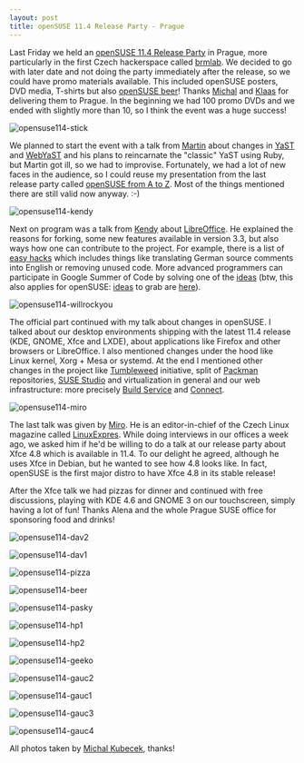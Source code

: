 ```yaml
---
layout: post
title: openSUSE 11.4 Release Party - Prague
---
```


Last Friday we held an [openSUSE 11.4 Release Party](http://brmlab.cz/event/opensuse_11.4_release_party) in Prague, more particularly in the first Czech hackerspace called [brmlab](http://brmlab.cz/). We decided to go with later date and not doing the party immediately after the release, so we could have promo materials available. This included openSUSE posters, DVD media, T-shirts but also [openSUSE beer](http://wiki.opensuse.org/openSUSE:Beer)! Thanks [Michal](http://michal.hrusecky.net/) and [Klaas](http://lizards.opensuse.org/author/kfreitag/) for delivering them to Prague. In the beginning we had 100 promo DVDs and we ended with slightly more than 10, so I think the event was a huge success!

![opensuse114-stick](/assets/opensuse114-stick.jpg)

We planned to start the event with a talk from [Martin](http://mvidner.blogspot.com/) about changes in [YaST](http://wiki.opensuse.org/Portal:YaST) and [WebYaST](http://wiki.opensuse.org/Portal:WebYaST) and his plans to reincarnate the "classic" YaST using Ruby, but Martin got ill, so we had to improvise. Fortunately, we had a lot of new faces in the audience, so I could reuse my presentation from the last release party called [openSUSE from A to Z](prezi.com/ho82o9ejqjqt/opensuse-a-z-retrocircle/). Most of the things mentioned there are still valid now anyway. :-)

![opensuse114-kendy](/assets/opensuse114-kendy.jpg)

Next on program was a talk from [Kendy](http://artax.karlin.mff.cuni.cz/~kendy/blog/) about [LibreOffice](http://libreoffice.org/). He explained the reasons for forking, some new features available in version 3.3, but also ways how one can contribute to the project. For example, there is a list of [easy hacks](http://wiki.documentfoundation.org/Easy_Hacks) which includes things like translating German source comments into English or removing unused code. More advanced programmers can participate in Google Summer of Code by solving one of the [ideas](http://wiki.documentfoundation.org/Development/Gsoc/Ideas) (btw, this also applies for openSUSE: [ideas](http://en.opensuse.org/openSUSE:GSOC_2011_Ideas) to grab are [here](http://en.opensuse.org/openSUSE:GSOC_2011_Ideas)).

![opensuse114-willrockyou](/assets/opensuse114-willrockyou.jpg)

The official part continued with my talk about changes in openSUSE. I talked about our desktop environments shipping with the latest 11.4 release (KDE, GNOME, Xfce and LXDE), about applications like Firefox and other browsers or LibreOffice. I also mentioned changes under the hood like Linux kernel, Xorg + Mesa or systemd. At the end I mentioned other changes in the project like [Tumbleweed](http://wiki.opensuse.org/Portal:Tumbleweed) initiative, split of [Packman](http://packman.links2linux.org/) repositories, [SUSE Studio](http://wiki.opensuse.org/Portal:SUSE_Studio) and virtualization in general and our web infrastructure: more precisely [Build Service](http://wiki.opensuse.org/Portal:Build_Service) and [Connect](http://wiki.opensuse.org/openSUSE:Connect).

![opensuse114-miro](/assets/opensuse114-miro.jpg)

The last talk was given by [Miro](http://blog.hroncok.cz/). He is an editor-in-chief of the Czech Linux magazine called [LinuxExpres](http://linuxexpres.cz/). While doing interviews in our offices a week ago, we asked him if he'd be willing to do a talk at our release party about Xfce 4.8 which is available in 11.4. To our delight he agreed, although he uses Xfce in Debian, but he wanted to see how 4.8 looks like. In fact, openSUSE is the first major distro to have Xfce 4.8 in its stable release!

After the Xfce talk we had pizzas for dinner and continued with free discussions, playing with KDE 4.6 and GNOME 3 on our touchscreen, simply having a lot of fun! Thanks Alena and the whole Prague SUSE office for sponsoring food and drinks!

![opensuse114-dav2](/assets/opensuse114-dav2.jpg)

![opensuse114-dav1](/assets/opensuse114-dav1.jpg)

![opensuse114-pizza](/assets/opensuse114-pizza.jpg)

![opensuse114-beer](/assets/opensuse114-beer.jpg)

![opensuse114-pasky](/assets/opensuse114-pasky.jpg)

![opensuse114-hp1](/assets/opensuse114-hp1.jpg)

![opensuse114-hp2](/assets/opensuse114-hp2.jpg)

![opensuse114-geeko](/assets/opensuse114-geeko.jpg)

![opensuse114-gauc2](/assets/opensuse114-gauc2.jpg)

![opensuse114-gauc1](/assets/opensuse114-gauc1.jpg)

![opensuse114-gauc3](/assets/opensuse114-gauc3.jpg)

![opensuse114-gauc4](/assets/opensuse114-gauc4.jpg)

All photos taken by [Michal Kubecek](http://www.mk-sys.cz/gallery/11-misc/gal.php?g=opensuse-11.4), thanks!
